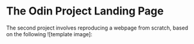 # The Odin Project Landing Page
The second project involves reproducing a webpage from scratch, based on the following ![template image]: 
